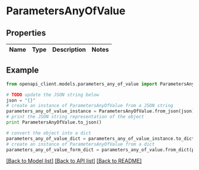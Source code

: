 # ParametersAnyOfValue


## Properties
Name | Type | Description | Notes
------------ | ------------- | ------------- | -------------

## Example

```python
from openapi_client.models.parameters_any_of_value import ParametersAnyOfValue

# TODO update the JSON string below
json = "{}"
# create an instance of ParametersAnyOfValue from a JSON string
parameters_any_of_value_instance = ParametersAnyOfValue.from_json(json)
# print the JSON string representation of the object
print ParametersAnyOfValue.to_json()

# convert the object into a dict
parameters_any_of_value_dict = parameters_any_of_value_instance.to_dict()
# create an instance of ParametersAnyOfValue from a dict
parameters_any_of_value_form_dict = parameters_any_of_value.from_dict(parameters_any_of_value_dict)
```
[[Back to Model list]](../README.md#documentation-for-models) [[Back to API list]](../README.md#documentation-for-api-endpoints) [[Back to README]](../README.md)


